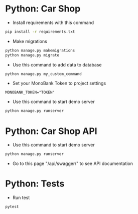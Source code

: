 # Python: Car Shop

- Install requirements with this command
```bash
pip install -r requirements.txt
```
- Make migrations
```bash
python manage.py makemigrations
python manage.py migrate
```
- Use this command to add data to database
```bash
python manage.py my_custom_command
```
- Set your MonoBank Token to project settings
```
MONOBANK_TOKEN="TOKEN"
```
- Use this command to start demo server
```bash
python manage.py runserver
```
# Python: Car Shop API
- Use this command to start demo server
```bash
python manage.py runserver
```
- Go to this page "/api/swagger/" to see API documentation

# Python: Tests
- Run test
```bash
pytest
```